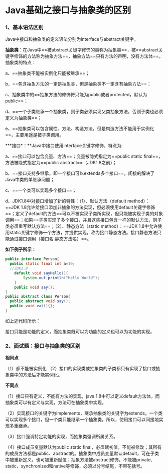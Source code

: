 # Java基础之接口与抽象类的区别



### 1、基本语法区别

Java中接口和抽象类的定义语法分别为interface与abstract关键字。

**抽象类**：在Java中==被abstract关键字修饰的类称为抽象类==，被==abstract关键字修饰的方法称为抽象方法==，抽象方法==只有方法的声明，没有方法体==。抽象类的特点：

a、==抽象类不能被实例化只能被继承==；

b、==包含抽象方法的一定是抽象类，但是抽象类不一定含有抽象方法==；

c、抽象类中的==抽象方法的修饰符只能为public或者protected，默认为public==；

d、==一个子类继承一个抽象类，则子类必须实现父类抽象方法，否则子类也必须定义为抽象类==；

e、==抽象类可以包含属性、方法、构造方法，但是构造方法不能用于实例化==，主要用途是被子类调用。

***接口\*：**Java中接口使用interface关键字修饰，特点为:

a、==接口可以包含变量、方法==；变量被隐式指定为==public static final==，方法被隐式指定为==public abstract==（JDK1.8之前）；

b、==接口支持多继承，即一个接口可以extends多个接口==，间接的解决了Java中类的单继承问题；

c、==一个类可以实现多个接口==；

d、JDK1.8中对接口增加了新的特性：（1）、默认方法（default method）：==JDK 1.8允许给接口添加非抽象的方法实现，但必须使用default关键字修饰==；定义了default的方法==可以不被实现子类所实现，但只能被实现子类的对象调用==；如果==子类实现了多个接口，并且这些接口包含一样的默认方法，则子类必须重写默认方法==；（2）、静态方法（static method）：==JDK 1.8中允许使用static关键字修饰一个方法，并提供实现，称为接口静态方法。接口静态方法只能通过接口调用（接口名.静态方法名）==。

**如下例子所示：**

```java
public interface Person{
  public static final int a=10;
  //JDK1.8
    default void sayHello(){
        System.out.println("Hello World");
    }
    public void say();
}
public abstract class Person{
  public abstract void say();
  public void eat(){};
}
```

如上述代码所示：

接口只能是功能的定义，而抽象类既可以为功能的定义也可以为功能的实现。

### 2、面试题：接口与抽象类的区别

**相同点**

（1）都不能被实例化 （2）接口的实现类或抽象类的子类都只有实现了接口或抽象类中的方法后才能实例化。

**不同点**

（1）接口只有定义，不能有方法的实现，java 1.8中可以定义default方法体，而抽象类可以有定义与实现，方法可在抽象类中实现。

（2）实现接口的关键字为implements，继承抽象类的关键字为extends。一个类可以实现多个接口，但一个类只能继承一个抽象类。所以，使用接口可以间接地实现多重继承。

（3）接口强调特定功能的实现，而抽象类强调所属关系。

（4）接口成员变量默认为public static final，必须赋初值，不能被修改；其所有的成员方法都是public、abstract的。抽象类中成员变量默认default，可在子类中被重新定义，也可被重新赋值；抽象方法被abstract修饰，不能被private、static、synchronized和native等修饰，必须以分号结尾，不带花括号。